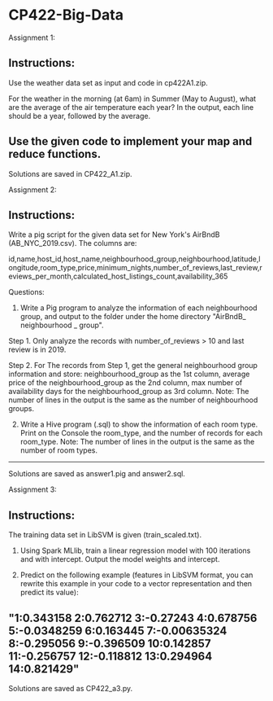# CP422-Big-Data
Assignment 1:

Instructions:
-----------------------------------
Use the weather data set as input and code in cp422A1.zip.

For the weather in the morning (at 6am) in Summer (May to August), what are the average of the air temperature each year? In the output, each line should be a year, followed by the average.

Use the given code to implement your map and reduce functions.  
-----------------------------------

Solutions are saved in CP422_A1.zip.



Assignment 2:

Instructions:
-----------------------------------
Write a pig script for the given data set for New York's AirBndB (AB_NYC_2019.csv). The columns are: 

id,name,host_id,host_name,neighbourhood_group,neighbourhood,latitude,longitude,room_type,price,minimum_nights,number_of_reviews,last_review,reviews_per_month,calculated_host_listings_count,availability_365

Questions:

1. Write a Pig program to analyze the information of each neighbourhood group, and output to the folder under the home directory "AirBndB_ neighbourhood _ group".

Step 1. Only analyze the records with number_of_reviews > 10 and last review is in 2019.

Step 2. For The records from Step 1, get the general neighbourhood group information and store: neighbourhood_group as the 1st column, average price of the neighbourhood_group as the 2nd column, max number of availability days for the neighbourhood_group as 3rd column. 
Note: The number of lines in the output is the same as the number of neighbourhood groups. 

2. Write a Hive program (.sql) to show the information of each room type. Print on the Console the room_type, and the number of records for each room_type.
Note: The number of lines in the output is the same as the number of room types. 
-----------------------------------

Solutions are saved as answer1.pig and answer2.sql.



Assignment 3:

Instructions:
-----------------------------------
The training data set in LibSVM is given (train_scaled.txt).

1. Using Spark MLlib, train a linear regression model with 100 iterations and with intercept. Output the model weights and intercept.

2. Predict on the following example (features in LibSVM format, you can rewrite this example in your code to a vector representation and then predict its value):
 
"1:0.343158 2:0.762712 3:-0.27243 4:0.678756 5:-0.0348259 6:0.163445 7:-0.00635324 8:-0.295056 9:-0.396509 10:0.142857 11:-0.256757 12:-0.118812 13:0.294964 14:0.821429"
-----------------------------------

Solutions are saved as CP422_a3.py.
